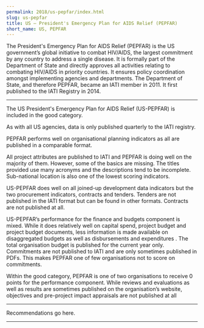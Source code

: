 ```yaml
---
permalink: 2018/us-pepfar/index.html
slug: us-pepfar
title: US – President's Emergency Plan for AIDS Relief (PEPFAR)
short_name: US, PEPFAR
---
```


The President's Emergency Plan for AIDS Relief (PEPFAR) is the US government’s global initiative to combat HIV/AIDS, the largest commitment by any country to address a single disease. It is formally part of the Department of State and directly approves all activities relating to combating HIV/AIDS in priority countries. It ensures policy coordination amongst implementing agencies and departments. The Department of State, and therefore PEPFAR, became an IATI member in 2011. It first published to the IATI Registry in 2014. 

---

The US President's Emergency Plan for AIDS Relief (US-PEPFAR) is included in the good category.

As with all US agencies, data is only published quarterly to the IATI registry.

PEPFAR performs well on organisational planning indicators as all are published in a comparable format. 

All project attributes are published to IATI and PEPFAR is doing well on the majority of them. However, some of the basics are missing. The titles provided use many acronyms and the descriptions tend to be incomplete. Sub-national location is also one of the lowest scoring indicators. 

US-PEPFAR does well on all joined-up development data indicators but the two procurement indicators, contracts and tenders. Tenders are not published in the IATI format but can be found in other formats. Contracts are not published at all. 

US-PEPFAR’s performance for the finance and budgets component is mixed. While it does relatively well on  capital spend, project budget and project budget documents, less information is made available on disaggregated budgets as well as disbursements and expenditures . The total organisation budget is published for the current year only. Commitments are not published to IATI and are only sometimes published in PDFs. This makes PEPFAR one of few organisations not to score on commitments. 

Within the good category, PEPFAR is one of two organisations to receive 0 points for the performance component. While reviews and evaluations as well as results are sometimes published on the organisation’s website, objectives and pre-project impact appraisals are not published at all


---

Recommendations go here.

---
